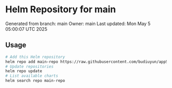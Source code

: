 # Helm Repository for main
Generated from branch: main
Owner: main
Last updated: Mon May  5 05:00:07 UTC 2025

## Usage
```bash
# Add this Helm repository
helm repo add main-repo https://raw.githubusercontent.com/budiuyun/appStore/helm-main/
# Update repositories
helm repo update
# List available charts
helm search repo main-repo
```
